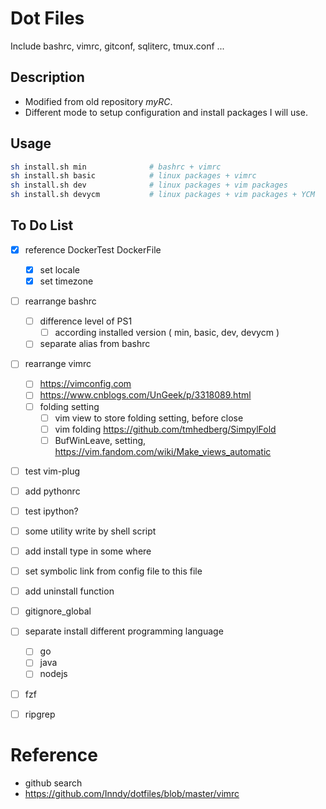 # Dot Files
Include bashrc, vimrc, gitconf, sqliterc, tmux.conf ...

## Description
* Modified from old repository *myRC*.
* Different mode to setup configuration and install packages I will use.

## Usage

```bash
sh install.sh min              # bashrc + vimrc
sh install.sh basic            # linux packages + vimrc
sh install.sh dev              # linux packages + vim packages
sh install.sh devycm           # linux packages + vim packages + YCM
```

## To Do List
- [x] reference DockerTest DockerFile
    - [x] set locale
    - [x] set timezone
- [ ] rearrange bashrc
    - [ ] difference level of PS1
        - [ ] according installed version ( min, basic, dev, devycm )
    - [ ] separate alias from bashrc
- [ ] rearrange vimrc
    - [ ] https://vimconfig.com
    - [ ] https://www.cnblogs.com/UnGeek/p/3318089.html
    - [ ] folding setting
        - [ ] vim view to store folding setting, before close
        - [ ] vim folding https://github.com/tmhedberg/SimpylFold
        - [ ] BufWinLeave, setting, https://vim.fandom.com/wiki/Make_views_automatic
- [ ] test vim-plug
- [ ] add pythonrc
- [ ] test ipython?
- [ ] some utility write by shell script
- [ ] add install type in some where
- [ ] set symbolic link from config file to this file
- [ ] add uninstall function
- [ ] gitignore_global

- [ ] separate install different programming language
    - [ ] go
    - [ ] java
    - [ ] nodejs
- [ ] fzf
- [ ] ripgrep


# Reference
* github search
* https://github.com/Inndy/dotfiles/blob/master/vimrc
